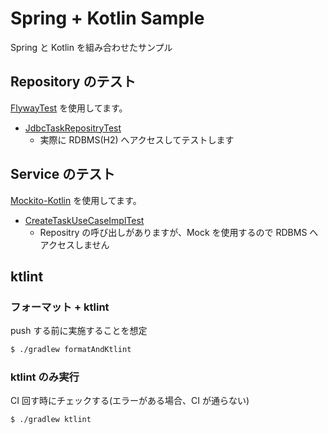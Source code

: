 # Spring + Kotlin Sample
Spring と Kotlin を組み合わせたサンプル

## Repository のテスト

[FlywayTest](https://github.com/flyway/flyway-test-extensions) を使用してます。

* [JdbcTaskRepositryTest](src/test/kotlin/net/jp/vss/sample/infrastructure/tasks/JdbcTaskRepositryTest.kt)
    * 実際に RDBMS(H2) へアクセスしてテストします

## Service のテスト

[Mockito-Kotlin](https://github.com/nhaarman/mockito-kotlin) を使用してます。

* [CreateTaskUseCaseImplTest](src/test/kotlin/net/jp/vss/sample/usecase/tasks/CreateTaskUseCaseImplTest.kt)
    * Repositry の呼び出しがありますが、Mock を使用するので RDBMS へアクセスしません


## ktlint

### フォーマット + ktlint

push する前に実施することを想定

```sh
$ ./gradlew formatAndKtlint
```

### ktlint のみ実行

CI 回す時にチェックする(エラーがある場合、CI が通らない)

```sh
$ ./gradlew ktlint
```
